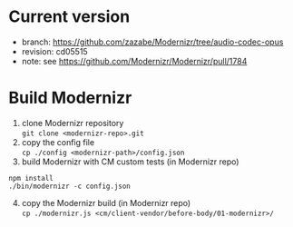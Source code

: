 Current version
===============

- branch: https://github.com/zazabe/Modernizr/tree/audio-codec-opus 
- revision: cd05515
- note: see https://github.com/Modernizr/Modernizr/pull/1784

Build Modernizr 
===============

1. clone Modernizr repository  
```git clone <modernizr-repo>.git```
2. copy the config file  
```cp ./config <modernizr-path>/config.json```
3. build Modernizr with CM custom tests (in Modernizr repo)    
```
npm install 
./bin/modernizr -c config.json
```
4. copy the Modernizr build (in Modernizr repo)  
```cp ./modernizr.js <cm/client-vendor/before-body/01-modernizr>/```

